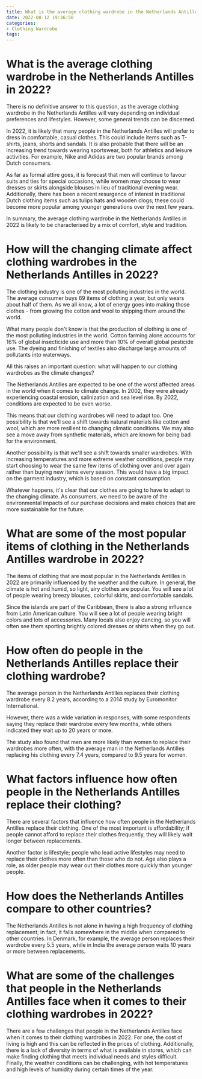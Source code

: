```yaml
---
title: What is the average clothing wardrobe in the Netherlands Antilles in 2022
date: 2022-08-12 19:36:50
categories:
- Clothing Wardrobe
tags:
---
```



#  What is the average clothing wardrobe in the Netherlands Antilles in 2022?

There is no definitive answer to this question, as the average clothing wardrobe in the Netherlands Antilles will vary depending on individual preferences and lifestyles. However, some general trends can be discerned.

In 2022, it is likely that many people in the Netherlands Antilles will prefer to dress in comfortable, casual clothes. This could include items such as T-shirts, jeans, shorts and sandals. It is also probable that there will be an increasing trend towards wearing sportswear, both for athletics and leisure activities. For example, Nike and Adidas are two popular brands among Dutch consumers.

As far as formal attire goes, it is forecast that men will continue to favour suits and ties for special occasions, while women may choose to wear dresses or skirts alongside blouses in lieu of traditional evening wear. Additionally, there has been a recent resurgence of interest in traditional Dutch clothing items such as tulips hats and wooden clogs; these could become more popular among younger generations over the next few years.

In summary, the average clothing wardrobe in the Netherlands Antilles in 2022 is likely to be characterised by a mix of comfort, style and tradition.

#  How will the changing climate affect clothing wardrobes in the Netherlands Antilles in 2022?

The clothing industry is one of the most polluting industries in the world. The average consumer buys 69 items of clothing a year, but only wears about half of them. As we all know, a lot of energy goes into making those clothes - from growing the cotton and wool to shipping them around the world.

What many people don't know is that the production of clothing is one of the most polluting industries in the world. Cotton farming alone accounts for 16% of global insecticide use and more than 10% of overall global pesticide use. The dyeing and finishing of textiles also discharge large amounts of pollutants into waterways.

All this raises an important question: what will happen to our clothing wardrobes as the climate changes?

The Netherlands Antilles are expected to be one of the worst affected areas in the world when it comes to climate change. In 2002, they were already experiencing coastal erosion, salinization and sea level rise. By 2022, conditions are expected to be even worse.

This means that our clothing wardrobes will need to adapt too. One possibility is that we'll see a shift towards natural materials like cotton and wool, which are more resilient to changing climatic conditions. We may also see a move away from synthetic materials, which are known for being bad for the environment.

Another possibility is that we'll see a shift towards smaller wardrobes. With increasing temperatures and more extreme weather conditions, people may start choosing to wear the same few items of clothing over and over again rather than buying new items every season. This would have a big impact on the garment industry, which is based on constant consumption.

Whatever happens, it's clear that our clothes are going to have to adapt to the changing climate. As consumers, we need to be aware of the environmental impacts of our purchase decisions and make choices that are more sustainable for the future.

#  What are some of the most popular items of clothing in the Netherlands Antilles wardrobe in 2022?

The items of clothing that are most popular in the Netherlands Antilles in 2022 are primarily influenced by the weather and the culture. In general, the climate is hot and humid, so light, airy clothes are popular. You will see a lot of people wearing breezy blouses, colorful skirts, and comfortable sandals.

Since the islands are part of the Caribbean, there is also a strong influence from Latin American culture. You will see a lot of people wearing bright colors and lots of accessories. Many locals also enjoy dancing, so you will often see them sporting brightly colored dresses or shirts when they go out.

#  How often do people in the Netherlands Antilles replace their clothing wardrobe?

The average person in the Netherlands Antilles replaces their clothing wardrobe every 8.2 years, according to a 2014 study by Euromonitor International.

However, there was a wide variation in responses, with some respondents saying they replace their wardrobe every few months, while others indicated they wait up to 20 years or more.

The study also found that men are more likely than women to replace their wardrobes more often, with the average man in the Netherlands Antilles replacing his clothing every 7.4 years, compared to 9.5 years for women.

# What factors influence how often people in the Netherlands Antilles replace their clothing?

There are several factors that influence how often people in the Netherlands Antilles replace their clothing. One of the most important is affordability; if people cannot afford to replace their clothes frequently, they will likely wait longer between replacements.

Another factor is lifestyle; people who lead active lifestyles may need to replace their clothes more often than those who do not. Age also plays a role, as older people may wear out their clothes more quickly than younger people.

# How does the Netherlands Antilles compare to other countries?

The Netherlands Antilles is not alone in having a high frequency of clothing replacement; in fact, it falls somewhere in the middle when compared to other countries. In Denmark, for example, the average person replaces their wardrobe every 5.5 years, while in India the average person waits 10 years or more between replacements.

#  What are some of the challenges that people in the Netherlands Antilles face when it comes to their clothing wardrobes in 2022?

There are a few challenges that people in the Netherlands Antilles face when it comes to their clothing wardrobes in 2022. For one, the cost of living is high and this can be reflected in the prices of clothing. Additionally, there is a lack of diversity in terms of what is available in stores, which can make finding clothing that meets individual needs and styles difficult. Finally, the weather conditions can be challenging, with hot temperatures and high levels of humidity during certain times of the year.